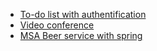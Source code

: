 - [To-do list with authentification](https://github.com/vacu9708/Web-development/tree/main/side%20projects/To-do%20list%20with%20authentification)
- [Video conference](https://github.com/vacu9708/Web-development/tree/main/side%20projects/Real%20time%20video%20calll)
- [MSA Beer service with spring](https://github.com/vacu9708/Web-development/tree/main/side%20projects/MSA%20beer%20service%20with%20spring)

